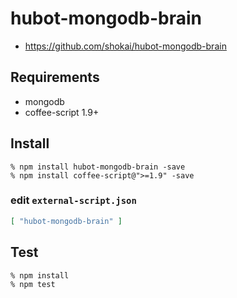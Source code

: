 # hubot-mongodb-brain

- https://github.com/shokai/hubot-mongodb-brain


## Requirements

- mongodb
- coffee-script 1.9+

## Install

    % npm install hubot-mongodb-brain -save
    % npm install coffee-script@">=1.9" -save


### edit `external-script.json`

```json
[ "hubot-mongodb-brain" ]
```


## Test

    % npm install
    % npm test
